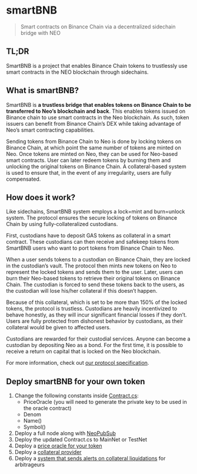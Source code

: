 # smartBNB
> Smart contracts on Binance Chain via a decentralized sidechain bridge with NEO

## TL;DR
SmartBNB is a project that enables Binance Chain tokens to trustlessly use smart contracts in the NEO blockchain through sidechains.

## What is smartBNB?
SmartBNB is **a trustless bridge that enables tokens on Binance Chain to be transferred to Neo’s blockchain and back**. This enables tokens issued on Binance chain to use smart contracts in the Neo blockchain. As such, token issuers can benefit from Binance Chain’s DEX while taking advantage of Neo’s smart contracting capabilities.

Sending tokens from Binance Chain to Neo is done by locking tokens on Binance Chain, at which point the same number of tokens are minted on Neo. Once tokens are minted on Neo, they can be used for Neo-based smart contracts. User can later redeem tokens by burning them and unlocking the original tokens on Binance Chain. A collateral-based system is used to ensure that, in the event of any irregularity, users are fully compensated.

## How does it work?
Like sidechains, SmartBNB system employs a lock=mint and burn=unlock system. The protocol ensures the secure locking of tokens on Binance Chain by using fully-collateralized custodians.

First, custodians have to deposit GAS tokens as collateral in a smart contract. These custodians can then receive and safekeep tokens from SmartBNB users who want to port tokens from Binance Chain to Neo.

When a user sends tokens to a custodian on Binance Chain, they are locked in the custodian’s vault. The protocol then mints new tokens on Neo to represent the locked tokens and sends them to the user. Later, users can burn their Neo-based tokens to retrieve their original tokens on Binance Chain. The custodian is forced to send these tokens back to the users, as the custodian will lose his/her collateral if this doesn’t happen.

Because of this collateral, which is set to be more than 150% of the locked tokens, the protocol is trustless. Custodians are heavily incentivized to behave honestly, as they will incur significant financial losses if they don’t. Users are fully protected from dishonest behavior by custodians, as their collateral would be given to affected users.

Custodians are rewarded for their custodial services. Anyone can become a custodian by depositing Neo as a bond. For the first time, it is possible to receive a return on capital that is locked on the Neo blockchain.

For more information, check out [our protocol specification](https://github.com/safudex/smartbnb/blob/master/protocol.md).

## Deploy smartBNB for your own token
1. Change the following constants inside [Contract.cs](./Contract/smartBNB/Contract.cs):
	- PriceOracle (you will need to generate the private key to be used in the oracle contract)
	- Denom
	- Name()
	- Symbol()
2. Deploy a full node along with [NeoPubSub](https://github.com/corollari/neo-PubSub)
3. Deploy the updated Contract.cs to MainNet or TestNet
4. Deploy a [price oracle for your token](https://github.com/corollari/neo-oracle)
5. Deploy a [collateral provider](./collatClient)
6. Deploy a [system that sends alerts on collateral liquidations](./liquidationAlertsBot) for arbitrageurs
